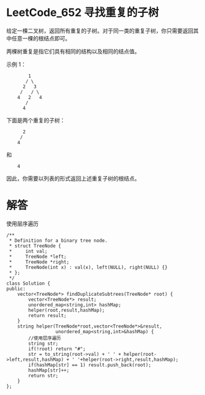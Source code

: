 # LeetCode_652 寻找重复的子树
给定一棵二叉树，返回所有重复的子树。对于同一类的重复子树，你只需要返回其中任意一棵的根结点即可。

两棵树重复是指它们具有相同的结构以及相同的结点值。

示例 1：
```
        1
       / \
      2   3
     /   / \
    4   2   4
       /
      4
```
下面是两个重复的子树：
```
      2
     /
    4
```
和
```
    4
```
因此，你需要以列表的形式返回上述重复子树的根结点。

#  解答
使用层序遍历

```
/**
 * Definition for a binary tree node.
 * struct TreeNode {
 *     int val;
 *     TreeNode *left;
 *     TreeNode *right;
 *     TreeNode(int x) : val(x), left(NULL), right(NULL) {}
 * };
 */
class Solution {
public:
    vector<TreeNode*> findDuplicateSubtrees(TreeNode* root) {
        vector<TreeNode*> result;
        unordered_map<string,int> hashMap;
        helper(root,result,hashMap);
        return result;
    }
    string helper(TreeNode*root,vector<TreeNode*>&result,
                  unordered_map<string,int>&hashMap) {
        //使用层序遍历
        string str;
        if(!root) return "#";
        str = to_string(root->val) + ' ' + helper(root->left,result,hashMap) + ' '+helper(root->right,result,hashMap);
        if(hashMap[str] == 1) result.push_back(root);
        hashMap[str]++;
        return str;
    }
};
``` 